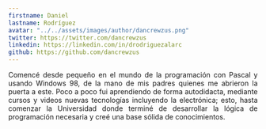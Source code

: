 ```yaml
---
firstname: Daniel
lastname: Rodríguez
avatar: "../../assets/images/author/dancrewzus.png"
twitter: https://twitter.com/dancrewzus
linkedin: https://linkedin.com/in/drodriguezalarc
github: https://github.com/dancrewzus
---
```


<p style="text-align: justify;">
  Comencé desde pequeño en el mundo de la programación con Pascal y usando Windows 98, de la mano de mis padres quienes me abrieron la puerta a este. Poco a poco fui aprendiendo de forma autodidacta, mediante cursos y videos nuevas tecnologías incluyendo la electrónica; esto, hasta comenzar la Universidad donde terminé de desarrollar la lógica de programación necesaria y creé una base sólida de conocimientos.
</p>